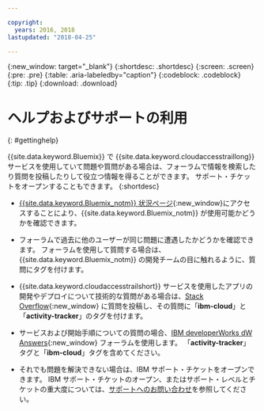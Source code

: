 ```yaml
---

copyright:
  years: 2016, 2018
lastupdated: "2018-04-25"

---
```


{:new_window: target="_blank"}
{:shortdesc: .shortdesc}
{:screen: .screen}
{:pre: .pre}
{:table: .aria-labeledby="caption"}
{:codeblock: .codeblock}
{:tip: .tip}
{:download: .download}


# ヘルプおよびサポートの利用
{: #gettinghelp}

{{site.data.keyword.Bluemix}} で {{site.data.keyword.cloudaccesstraillong}} サービスを使用していて問題や質問がある場合は、フォーラムで情報を検索したり質問を投稿したりして役立つ情報を得ることができます。 サポート・チケットをオープンすることもできます。
{:shortdesc}

* [{{site.data.keyword.Bluemix_notm}} 状況ページ](https://developer.ibm.com/bluemix/support/#status){:new_window}にアクセスすることにより、{{site.data.keyword.Bluemix_notm}} が使用可能かどうかを確認できます。

* フォーラムで過去に他のユーザーが同じ問題に遭遇したかどうかを確認できます。 フォーラムを使用して質問する場合は、{{site.data.keyword.Bluemix_notm}}  の開発チームの目に触れるように、質問にタグを付けます。
<!--Insert the appropriate Stack Overflow tag for your service for <service_keyword> in URL and text below:  -->
  * {{site.data.keyword.cloudaccesstrailshort}} サービスを使用したアプリの開発やデプロイについて技術的な質問がある場合は、[Stack Overflow](http://stackoverflow.com/search?q=activity-tracker+ibm-bluemix){:new_window} に質問を投稿し、その質問に「**ibm-cloud**」と「**activity-tracker**」のタグを付けます。
<!--Insert the appropriate dW Answers tag for your service for <service_keyword> in URL below:  -->
  * サービスおよび開始手順についての質問の場合、[IBM developerWorks dW Answers](https://developer.ibm.com/answers/topics/activity-tracker/?smartspace=bluemix){:new_window} フォーラムを使用します。 「**activity-tracker**」タグと「**ibm-cloud**」タグを含めてください。

* それでも問題を解決できない場合は、IBM サポート・チケットをオープンできます。 IBM サポート・チケットのオープン、またはサポート・レベルとチケットの重大度については、[サポートへのお問い合わせ](/docs/get-support/howtogetsupport.html#getting-customer-support)を参照してください。

